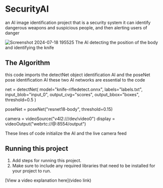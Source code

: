 # SecurityAI
an AI image identification project that is a security system
it can identify dangerous weapons and suspicious people, and then alerting users of danger

![Screenshot 2024-07-18 195525](https://github.com/user-attachments/assets/50807d9c-539a-4d84-b8af-8ceb92f3a7ff)
     The AI detecting the position of the body and identifying the knife

## The Algorithm

this code imports the detectNet object identification AI and the poseNet pose identification AI 
these two AI networks are essential to the code

net = detectNet(
    model="knife-rifledetect.onnx",
    labels="labels.txt",
    input_blob="input_0",
    output_cvg="scores",
    output_bbox="boxes",
    threshold=0.5
)

poseNet = poseNet("resnet18-body", threshold=0.15)

camera = videoSource("v4l2:///dev/video0")
display = videoOutput("webrtc://@:8554/output")

These lines of code initialize the AI and the live camera feed

## Running this project

1. Add steps for running this project.
2. Make sure to include any required libraries that need to be installed for your project to run.

[View a video explanation here](video link)

